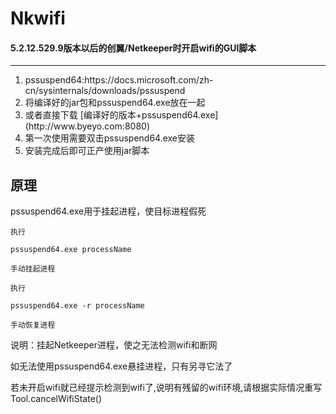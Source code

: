 # Nkwifi
#### 5.2.12.529.9版本以后的创翼/Netkeeper时开启wifi的GUI脚本

---
<ol>
<li>pssuspend64:https://docs.microsoft.com/zh-cn/sysinternals/downloads/pssuspend
<li>将编译好的jar包和pssuspend64.exe放在一起
<li>或者直接下载 [编译好的版本+pssuspend64.exe](http://www.byeyo.com:8080)
<li>第一次使用需要双击pssuspend64.exe安装
<li>安装完成后即可正产使用jar脚本
</ol>


原理
---
pssuspend64.exe用于挂起进程，使目标进程假死

```
执行

pssuspend64.exe processName   

手动挂起进程

执行

pssuspend64.exe -r processName   

手动恢复进程

```

说明：挂起Netkeeper进程，使之无法检测wifi和断网

如无法使用pssuspend64.exe悬挂进程，只有另寻它法了

若未开启wifi就已经提示检测到wifi了,说明有残留的wifi环境,请根据实际情况重写Tool.cancelWifiState()
